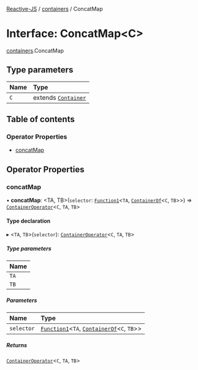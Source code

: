 [Reactive-JS](../README.md) / [containers](../modules/containers.md) / ConcatMap

# Interface: ConcatMap<C\>

[containers](../modules/containers.md).ConcatMap

## Type parameters

| Name | Type |
| :------ | :------ |
| `C` | extends [`Container`](containers.Container.md) |

## Table of contents

### Operator Properties

- [concatMap](containers.ConcatMap.md#concatmap)

## Operator Properties

### concatMap

• **concatMap**: <TA, TB\>(`selector`: [`Function1`](../modules/functions.md#function1)<`TA`, [`ContainerOf`](../modules/containers.md#containerof)<`C`, `TB`\>\>) => [`ContainerOperator`](../modules/containers.md#containeroperator)<`C`, `TA`, `TB`\>

#### Type declaration

▸ <`TA`, `TB`\>(`selector`): [`ContainerOperator`](../modules/containers.md#containeroperator)<`C`, `TA`, `TB`\>

##### Type parameters

| Name |
| :------ |
| `TA` |
| `TB` |

##### Parameters

| Name | Type |
| :------ | :------ |
| `selector` | [`Function1`](../modules/functions.md#function1)<`TA`, [`ContainerOf`](../modules/containers.md#containerof)<`C`, `TB`\>\> |

##### Returns

[`ContainerOperator`](../modules/containers.md#containeroperator)<`C`, `TA`, `TB`\>
